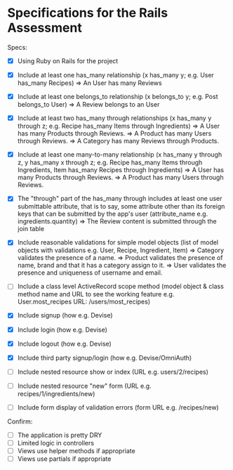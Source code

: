 # Specifications for the Rails Assessment

Specs:
- [x] Using Ruby on Rails for the project

- [x] Include at least one has_many relationship (x has_many y; e.g. User has_many Recipes)
  => An User has many Reviews

- [x] Include at least one belongs_to relationship (x belongs_to y; e.g. Post belongs_to User)
  => A Review belongs to an User

- [x] Include at least two has_many through relationships (x has_many y through z; e.g. Recipe has_many Items through Ingredients)
  => A User has many Products through Reviews.
  => A Product has many Users through Reviews.
  => A Category has many Reviews through Products.

- [x] Include at least one many-to-many relationship (x has_many y through z, y has_many x through z; e.g. Recipe has_many Items through Ingredients, Item has_many Recipes through Ingredients)
  => A User has many Products through Reviews.
  => A Product has many Users through Reviews.

- [x] The "through" part of the has_many through includes at least one user submittable attribute, that is to say, some attribute other than its foreign keys that can be submitted by the app's user (attribute_name e.g. ingredients.quantity)
  => The Review content is submitted through the join table

- [x] Include reasonable validations for simple model objects (list of model objects with validations e.g. User, Recipe, Ingredient, Item)
  => Category validates the presence of a name.
  => Product validates the presence of name, brand and that it has a category assign to it.
  => User validates the presence and uniqueness of username and email.


- [ ] Include a class level ActiveRecord scope method (model object & class method name and URL to see the working feature e.g. User.most_recipes URL: /users/most_recipes)
- [x] Include signup (how e.g. Devise)
- [x] Include login (how e.g. Devise)
- [x] Include logout (how e.g. Devise)
- [x] Include third party signup/login (how e.g. Devise/OmniAuth)
- [ ] Include nested resource show or index (URL e.g. users/2/recipes)
- [ ] Include nested resource "new" form (URL e.g. recipes/1/ingredients/new)
- [ ] Include form display of validation errors (form URL e.g. /recipes/new)

Confirm:
- [ ] The application is pretty DRY
- [ ] Limited logic in controllers
- [ ] Views use helper methods if appropriate
- [ ] Views use partials if appropriate
